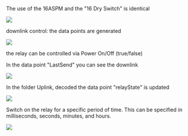 The use of the 16ASPM and the "16 Dry Switch" is identical



![](C:\Users\Joerg\AppData\Roaming\marktext\images\2025-03-27-10-44-54-image.png)





downlink control: the data points are generated

![](C:\Users\Joerg\AppData\Roaming\marktext\images\2025-03-27-11-07-00-image.png)

the relay can be controlled via Power On/Off (true/false)

In the data point "LastSend" you can see the downlink



![](C:\Users\Joerg\AppData\Roaming\marktext\images\2025-03-27-11-11-05-image.png)

In the folder Uplink, decoded the data point "relayState" is updated

![](C:\Users\Joerg\AppData\Roaming\marktext\images\2025-03-27-11-14-24-image.png)

Switch on the relay for a specific period of time. This can be specified in milliseconds, seconds, minutes, and hours.

![](C:\Users\Joerg\AppData\Roaming\marktext\images\2025-03-27-11-17-53-image.png)


